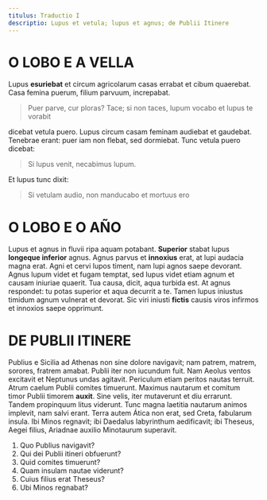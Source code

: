 ```yaml
---
titulus: Traductio I
descriptio: Lupus et vetula; lupus et agnus; de Publii Itinere
---
```


# O LOBO E A VELLA

Lupus <strong title="tenía hambre">esuriebat</strong> et circum agricolarum casas errabat et cibum quaerebat. Casa femina puerum, filium parvuum, increpabat. 

> Puer parve, cur ploras? Tace; si non taces, lupum vocabo et lupus te vorabit

dicebat vetula puero. Lupus circum casam feminam audiebat et gaudebat. Tenebrae erant: puer iam non flebat, sed dormiebat. Tunc vetula puero dicebat: 

> Si lupus venit, necabimus lupum. 

Et lupus tunc dixit:

> Si vetulam audio, non manducabo et mortuus ero

# O LOBO E O AÑO

Lupus et agnus in fluvii ripa aquam potabant. <strong title="en la parte de arriba">Superior</strong> stabat lupus <strong title="y mucho más abajo">longeque inferior</strong> agnus. Agnus parvus et <strong title="inofensivo">innoxius</strong> erat, at lupi audacia magna erat. Agni et cervi lupos timent, nam lupi agnos saepe devorant. Agnus lupum videt et fugam temptat, sed lupus videt etiam agnum et causam iniuriae quaerit. Tua causa, dicit, aqua turbida est. At agnus respondet: tu potas superior et aqua decurrit a te. Tamen lupus iniustus timidum agnum vulnerat et devorat. Sic viri iniusti <strong title="fingidas">fictis</strong> causis viros infirmos et innoxios saepe opprimunt.

# DE PUBLII ITINERE

Publius e Sicilia ad Athenas non sine dolore navigavit; nam patrem, matrem, sorores, fratrem amabat. Publii iter non iucundum fuit. Nam Aeolus ventos excitavit et Neptunus undas agitavit. Periculum etiam peritos nautas terruit. Atrum caelum Publii comites timuerunt. Maximus nautarum et comitum timor Publii timorem <strong title="augĕo, augĕs, auxi, auctum, augēre: desarrollar">auxit</strong>. Sine velis, iter mutaverunt et diu errarunt. Tandem propinquum litus viderunt. Tunc magna laetitia nautarum animos implevit, nam salvi erant. Terra autem Ática non erat, sed Creta, fabularum insula. Ibi Minos regnavit; ibi Daedalus labyrinthum aedificavit; ibi Theseus, Aegei filius, Ariadnae auxilio Minotaurum superavit.

1. Quo Publius navigavit?
2. Qui dei Publii itineri obfuerunt?
3. Quid comites timuerunt?
4. Quam insulam nautae viderunt?
5. Cuius filius erat Theseus?
6. Ubi Minos regnabat?